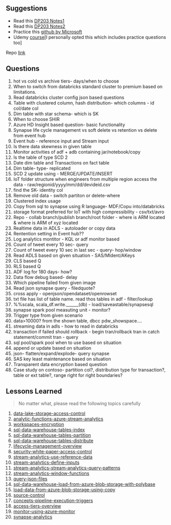 ## Suggestions

- Read this [DP203 Notes1](/files/Dp203DEnotes.pdf)
- Read this [DP203 Notes2](/files/Dp203notes.pdf)
- Practice this [github by Microsoft](https://microsoftlearning.github.io/dp-203-azure-data-engineer/)
- Udemy [course](https://www.udemy.com/course/data-engineering-on-microsoft-azure/)[I personally opted this which includes practice questions too]

Repo [link](https://github.com/Amrit-Hub/Azure-Data-Engineer-Associate-Questions)
## Questions

1. hot vs cold vs archive tiers- days/when to choose
2. When to switch from databricks standard cluster to premium based on limitations.
3. Read databricks cluster config json based questions
4. Table with clustered column, hash distribution- which columns - id col/date col
5. Dim table with star schema- which is SK
6. When to choose SHIR
7. Azure HD Insight based question- basic functionality
8. Synapse life cycle management vs soft delete vs retention vs delete from event hub
9. Event hub - reference input and Stream input
10. Is there data skewness in given table
11. Monitor activities of adf + adb containing jar/notebook/copy
12. Is the table of type SCD 2
13. Date dim table and Transactions on fact table
14. Dim table- type- replicated
15. SCD 2 update using - MERGE/UPDATE/INSERT
16. IoT folder structure when engineers from multiple region access the data - raw/regionid/yyyy/mm/dd/devideid.csv
17. find the SK- identity col
18. Remove old data - switch partiton or delete-where
19. Clustered index usage
20. Copy from sql to synapse using R language- MDF/Copu into/databricks
21. storage format preferred for IoT with high compressibility - csv/txt/avro
22. Repo - collab branch/publish branch/root folder - where is ARM located & where is ARM of xyz located
23. Realtime data in ADLS - autoloader or copy data
24. Rentention setting in Event hub??
25. Log analytics montitor - KQL or adf monitor based
26. Count of tweet every 10 sec- query
27. Count of tweet every 10 sec in last sec - query- hop/window
28. Read ADLS based on given situation - SAS/MIdent/AKeys
29. CLS based Q
30. RLS based Q
31. ADF log for 180 days- how?
32. Data flow debug based- delay
33. Which pipeline failed from given image
34. Read json synapse query - filedquote?
35. cross apply - openjson/opendataset/openrowset
36. txt file has list of table name. read thos tables in adf - filter/lookup
37. %%scala, scala_df.write.______(db) - load/saveastable/synapsesql
38. synapse spark pool measuting unit - monitor?
39. Trigger type from given scenario
40. data>10000? from the shown table, dbcc pdw_showspace....
41. streaming data in adls - how to read in databricks
42. transaction if failed should rollback - begin tran/rollback tran in catch statement/commit tran - query
43. sql pool/spark pool when to use based on situation
44. append or update based on situation
45. json- flatten/expand/explode- query synapse
46. SAS key least maintenance based on situation
47. Transparent data encryption based question
48. Case study on contoso- partition col?, distribution type for transaction?, table or ext table?, range right for right boundaries?

## Lessons Learned

> No matter what, please read the following topics carefully

1. [data-lake-storage-access-control](https://learn.microsoft.com/en-us/azure/storage/blobs/data-lake-storage-access-control)
2. [analytic-functions-azure-stream-analytics](https://learn.microsoft.com/en-us/stream-analytics-query/analytic-functions-azure-stream-analytics)
3. [workspaces-encryption](https://learn.microsoft.com/en-us/azure/synapse-analytics/security/workspaces-encryption)
4. [sql-data-warehouse-tables-index](https://learn.microsoft.com/en-us/azure/synapse-analytics/sql-data-warehouse/sql-data-warehouse-tables-index)
5. [sql-data-warehouse-tables-partition](https://learn.microsoft.com/en-us/azure/synapse-analytics/sql-data-warehouse/sql-data-warehouse-tables-partition)
6. [sql-data-warehouse-tables-distribute](https://learn.microsoft.com/en-us/azure/synapse-analytics/sql-data-warehouse/sql-data-warehouse-tables-distribute)
7. [lifecycle-management-overview](https://learn.microsoft.com/en-us/azure/storage/blobs/lifecycle-management-overview)
8. [security-white-paper-access-control](https://learn.microsoft.com/en-us/azure/synapse-analytics/guidance/security-white-paper-access-control)
9. [stream-analytics-use-reference-data](https://learn.microsoft.com/en-us/azure/stream-analytics/stream-analytics-use-reference-data)
10. [stream-analytics-define-inputs](https://learn.microsoft.com/en-us/azure/stream-analytics/stream-analytics-define-inputs)
11. [stream-analytics-stream-analytics-query-patterns](https://learn.microsoft.com/en-us/azure/stream-analytics/stream-analytics-stream-analytics-query-patterns)
12. [stream-analytics-window-functions](https://learn.microsoft.com/en-us/azure/stream-analytics/stream-analytics-window-functions)
13. [query-json-files](https://learn.microsoft.com/en-us/azure/synapse-analytics/sql/query-json-files)
14. [sql-data-warehouse-load-from-azure-blob-storage-with-polybase](https://learn.microsoft.com/en-us/azure/synapse-analytics/sql-data-warehouse/sql-data-warehouse-load-from-azure-blob-storage-with-polybase)
15. [load-data-from-azure-blob-storage-using-copy](https://learn.microsoft.com/en-us/azure/synapse-analytics/sql-data-warehouse/load-data-from-azure-blob-storage-using-copy)
16. [source-control](https://learn.microsoft.com/en-us/azure/data-factory/source-control)
17. [concepts-pipeline-execution-triggers](https://learn.microsoft.com/en-us/azure/data-factory/concepts-pipeline-execution-triggers)
18. [access-tiers-overview](https://learn.microsoft.com/en-us/azure/storage/blobs/access-tiers-overview?tabs=azure-portal)
19. [monitor-using-azure-monitor](https://learn.microsoft.com/en-us/azure/data-factory/monitor-using-azure-monitor)
20. [synapse-analytics](https://learn.microsoft.com/en-us/azure/databricks/external-data/synapse-analytics)
